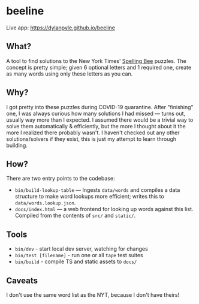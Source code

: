 # beeline

Live app: https://dylanpyle.github.io/beeline

## What?

A tool to find solutions to the New York Times' [Spelling
Bee](https://www.nytimes.com/puzzles/spelling-bee) puzzles. The concept is
pretty simple; given 6 optional letters and 1 required one, create as many words
using only these letters as you can.

## Why?

I got pretty into these puzzles during COVID-19 quarantine. After "finishing" one,
I was always curious how many solutions I had missed — turns out, usually way
more than I expected. I assumed there would be a trivial way to solve them
automatically & efficiently, but the more I thought about it the more I realized
there probably wasn't. I haven't checked out any other solutions/solvers if they
exist, this is just my attempt to learn through building.

## How?

There are two entry points to the codebase:

- `bin/build-lookup-table` — Ingests `data/words` and compiles a data structure
  to make word lookups more efficient; writes this to `data/words.lookup.json`.
- `docs/index.html` — a web frontend for looking up words against this list.
  Compiled from the contents of `src/` and `static/`.


## Tools

- `bin/dev` - start local dev server, watching for changes
- `bin/test [filename]` - run one or all `tape` test suites
- `bin/build` - compile TS and static assets to `docs/`

## Caveats

I don't use the same word list as the NYT, because I don't have theirs!
